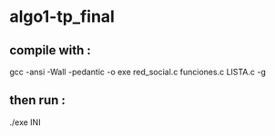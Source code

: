 # algo1-tp_final

## compile with :
gcc -ansi -Wall -pedantic -o exe red_social.c funciones.c LISTA.c -g

## then run :
./exe INI
